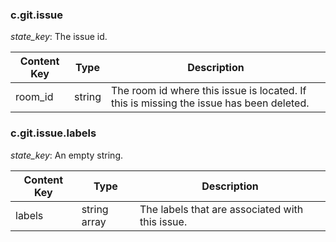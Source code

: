 ### c.git.issue

*state_key*: The issue id.

|Content Key|Type|Description|
|-|-|-|
|room_id|string|The room id where this issue is located. If this is missing the issue has been deleted.|

### c.git.issue.labels

*state_key*: An empty string.

|Content Key|Type|Description|
|-|-|-|
|labels|string array|The labels that are associated with this issue.|




